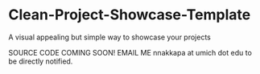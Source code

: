 # Clean-Project-Showcase-Template
A visual appealing but simple way to showcase your projects


SOURCE CODE COMING SOON! EMAIL ME nnakkapa at umich dot edu to be directly notified.
